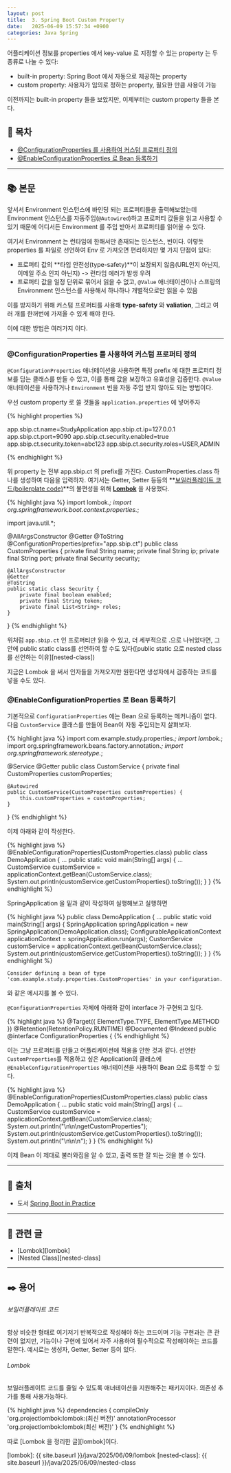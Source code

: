 ```yaml
---
layout: post
title:  3. Spring Boot Custom Property
date:   2025-06-09 15:57:34 +0900
categories: Java Spring
---
```


<!--more-->

어플리케이션 정보를 properties 에서 key-value 로 지정할 수 있는 property 는 두 종류로 나눌 수 있다:

- built-in property: Spring Boot 에서 자동으로 제공하는 property
- custom property: 사용자가 임의로 정하는 property, 필요한 만큼 사용이 가능

이전까지는 built-in property 들을 보았지만, 이제부터는 custom property 들을 본다.

## 📂 목차
- [@ConfigurationProperties 를 사용하여 커스텀 프로퍼티 정의](#configurationproperties-를-사용하여-커스텀-프로퍼티-정의)
- [@EnableConfigurationProperties 로 Bean 등록하기](#enableconfigurationproperties-로-bean-등록하기)

---

## 📚 본문

앞서서 Environment 인스턴스에 바인딩 되는 프로퍼티들을 출력해보았는데 Environment 인스턴스를 자동주입(`@Autowired`)하고 프로퍼티 값들을 읽고 사용할 수 있기 때문에 어디서든 Environment 를 주입 받아서 프로퍼티를 읽어올 수 있다.

여기서 Environment 는 런타임에 한해서만 존재되는 인스턴스, 빈이다. 이렇듯 properties 를 파일로 선언하여 Env 로 가져오면 편리하지만 몇 가지 단점이 있다:

- 프로퍼티 값의 **타입 안전성(type-safety)**이 보장되지 않음(URL인지 아닌지, 이메일 주소 인지 아닌지) -> 런타임 에러가 발생 우려
- 프로퍼티 값을 일정 단위로 묶어서 읽을 수 없고, `@Value` 애너테이션이나 스프링의 Environment 인스턴스를 사용해서 하나하나 개별적으로만 읽을 수 있음

이를 방지하기 위해 커스텀 프로퍼티를 사용해 **type-safety** 와 **valiation**, 그리고 여러 개를 한꺼번에 가져올 수 있게 해야 한다.

이에 대한 방법은 여러가지 이다.

---

### @ConfigurationProperties 를 사용하여 커스텀 프로퍼티 정의

`@ConfigurationProperties` 애너테이션을 사용하면 특정 prefix 에 대한 프로퍼티 정보를 담는 클래스를 만들 수 있고, 이를 통해 값을 보장하고 유효성을 검증한다. `@Value` 애너테이션을 사용하거나 `Environment` 빈을 자동 주입 받지 않아도 되는 방법이다.

우선 custom property 로 쓸 것들을 `application.properties` 에 넣어주자

{% highlight properties %}

app.sbip.ct.name=StudyApplication
app.sbip.ct.ip=127.0.0.1
app.sbip.ct.port=9090
app.sbip.ct.security.enabled=true
app.sbip.ct.security.token=abc123
app.sbip.ct.security.roles=USER,ADMIN

{% endhighlight %}

위 property 는 전부 app.sbip.ct 의 prefix를 가진다. CustomProperties.class 하나를 생성하여 다음을 입력하자. 여기서는 Getter, Setter 등등의 **[보일러플레이트 코드(boilerplate code)](#보일러플레이트-코드)**의 불편성을 위해 [**Lombok**](#lombok) 을 사용했다.

{% highlight java %}
import lombok.*;
import org.springframework.boot.context.properties.*;

import java.util.*;

@AllArgsConstructor
@Getter
@ToString
@ConfigurationProperties(prefix="app.sbip.ct")
public class CustomProperties {
    private final String name;
    private final String ip;
    private final String port;
    private final Security security;

    @AllArgsConstructor
    @Getter
    @ToString
    public static class Security {
        private final boolean enabled;
        private final String token;
        private final List<String> roles;
    }
}
{% endhighlight %}

위처럼 `app.sbip.ct` 인 프로퍼티만 읽을 수 있고, 더 세부적으로 .으로 나뉘었다면, 그 안에 public static class를 선언하여 할 수도 있다([public static 으로 nested class 를 선언하는 이유][nested-class])

지금은 Lombok 을 써서 인자들을 가져오지만 원한다면 생성자에서 검증하는 코드를 넣을 수도 있다.

### @EnableConfigurationProperties 로 Bean 등록하기

기본적으로 `ConfigurationProperties` 에는 Bean 으로 등록하는 메커니즘이 없다.  
다음 `CustomService` 클래스를 만들어 Bean이 자동 주입되는지 살펴보자.

{% highlight java %}
import com.example.study.properties.*;
import lombok.*;
import org.springframework.beans.factory.annotation.*;
import org.springframework.stereotype.*;

@Service
@Getter
public
class CustomService {
    private final CustomProperties customProperties;

    @Autowired
    public CustomService(CustomProperties customProperties) {
        this.customProperties = customProperties;
    }
}
{% endhighlight %}

이제 아래와 같이 작성한다.

{% highlight java %}
@EnableConfigurationProperties(CustomProperties.class)
public class DemoApplication {
    ...
    public static void main(String[] args)  {
        ...
        CustomService customService = applicationContext.getBean(CustomService.class);
		System.out.println(customService.getCustomProperties().toString());
    }
}
{% endhighlight %}

SpringApplication 을 밑과 같이 작성하여 실행해보고 실행하면

{% highlight java %}
public class DemoApplication {
    ...
    public static void main(String[] args)  {
        SpringApplication springApplication = new SpringApplication(DemoApplication.class);
        ConfigurableApplicationContext applicationContext = springApplication.run(args);
        CustomService customService = applicationContext.getBean(CustomService.class);
		System.out.println(customService.getCustomProperties().toString());
    }
}
{% endhighlight %}

`Consider defining a bean of type 'com.example.study.properties.CustomProperties' in your configuration.`

와 같은 메시지를 볼 수 있다.

`@ConfigurationProperties` 자체에 아래와 같이 interface 가 구현되고 있다.

{% highlight java %}
@Target({ ElementType.TYPE, ElementType.METHOD })
@Retention(RetentionPolicy.RUNTIME)
@Documented
@Indexed
public @interface ConfigurationProperties {
{% endhighlight %}

이는 그냥 프로퍼티를 만들고 어플리케이션에 적용을 안한 것과 같다. 선언한 `CustomProperties`를 적용하고 싶은 Application의 클래스에 `@EnableConfigurationProperties` 애너테이션을 사용하여 Bean 으로 등록할 수 있다.

{% highlight java %}
@EnableConfigurationProperties(CustomProperties.class)
public class DemoApplication {
    ...
    public static void main(String[] args)  {
        ...
        CustomService customService = applicationContext.getBean(CustomService.class);
		System.out.println("\n\n\ngetCustomProperties");
		System.out.println(customService.getCustomProperties().toString());
		System.out.println("\n\n\n");
    }
}
{% endhighlight %}

이제 Bean 이 제대로 불러와짐을 알 수 있고, 출력 또한 잘 되는 것을 볼 수 있다.

---

## 🔗 출처
- 도서 [Spring Boot in Practice](https://www.aladin.co.kr/shop/wproduct.aspx?ItemId=279280319&srsltid=AfmBOoqOq7s5PrLMTe6aMGBXVD7AjNczIgN0e57lelyEY76kueqPkxeK)

---

## 📁 관련 글

- [Lombok][lombok]
- [Nested Class][nested-class]

---

## ✒️ 용어

###### 보일러플레이트 코드

항상 비슷한 형태로 여기저기 반복적으로 작성해야 하는 코드이며 기능 구현과는 큰 관련이 없지만, 기능이나 구현에 있어서 자주 사용하여 필수적으로 작성해야하는 코드를 말한다. 예시로는 생성자, Getter, Setter 등이 있다.

###### Lombok

보일러플레이트 코드를 줄일 수 있도록 애너테이션을 지원해주는 패키지이다. 의존성 추가를 통해 사용가능하다.

{% highlight java %}
dependencies {
    compileOnly 'org.projectlombok:lombok:(최신 버전)'
    annotationProcessor 'org.projectlombok:lombok(최신 버전)'
}
{% endhighlight %}

따로 [Lombok 을 정리한 글][lombok]이다.

[lombok]: {{ site.baseurl }}/java/2025/06/09/lombok
[nested-class]: {{ site.baseurl }}/java/2025/06/09/nested-class